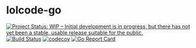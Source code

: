 # lolcode-go

[![Project Status: WIP – Initial development is in progress, but there has not yet been a stable, usable release suitable for the public.](https://www.repostatus.org/badges/latest/wip.svg)](https://www.repostatus.org/#wip)
[![Build Status](https://travis-ci.com/sjansen/lolcode-go.svg?branch=master)](https://travis-ci.com/sjansen/lolcode-go)
[![codecov](https://codecov.io/gh/sjansen/lolcode-go/branch/master/graph/badge.svg)](https://codecov.io/gh/sjansen/lolcode-go)
[![Go Report Card](https://goreportcard.com/badge/github.com/sjansen/lolcode-go)](https://goreportcard.com/report/github.com/sjansen/lolcode-go)

